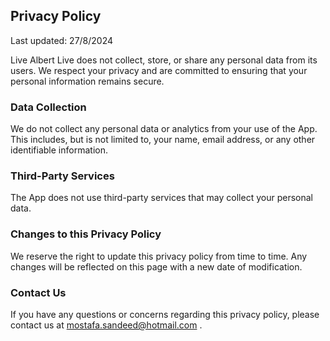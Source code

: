## Privacy Policy
Last updated: 27/8/2024

Live Albert Live does not collect, store, or share any personal data from its users. We respect your privacy and are committed to ensuring that your personal information remains secure.

### Data Collection

  We do not collect any personal data or analytics from your use of the App. This includes, but is not limited to, your name, email address, or any other identifiable information.

### Third-Party Services

  The App does not use third-party services that may collect your personal data.

### Changes to this Privacy Policy

  We reserve the right to update this privacy policy from time to time. Any changes will be reflected on this page with a new date of modification.

### Contact Us

  If you have any questions or concerns regarding this privacy policy, please contact us at mostafa.sandeed@hotmail.com .
